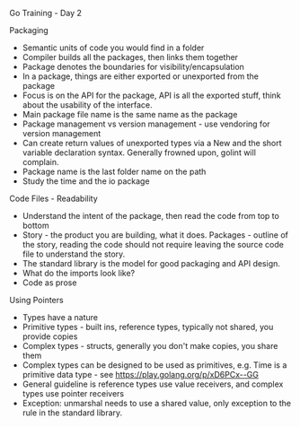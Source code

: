 Go Training - Day 2

Packaging

* Semantic units of code you would find in a folder
* Compiler builds all the packages, then links them together
* Package denotes the boundaries for visibility/encapsulation
* In a package, things are either exported or unexported from the package
* Focus is on the API for the package, API is all the exported stuff, think about
the usability of the interface.
* Main package file name is the same name as the package
* Package management vs version management - use vendoring for version management
* Can create return values of unexported types via a New and the short variable
declaration syntax. Generally frowned upon, golint will complain.
* Package name is the last folder name on the path
* Study the time and the io package

Code Files - Readability

* Understand the intent of the package, then read the code from top to bottom
* Story - the product you are building, what it does. Packages - outline of the
story, reading the code should not require leaving the source code file to
understand the story.
* The standard library is the model for good packaging and API design.
* What do the imports look like?
* Code as prose

Using Pointers

* Types have a nature
* Primitive types - built ins, reference types, typically not shared, you provide
copies
* Complex types - structs, generally you don't make copies, you share them
* Complex types can be designed to be used as primitives, e.g. Time is
a primitive data type - see
https://play.golang.org/p/xD6PCx--GG
* General guideline is reference types use value receivers, and complex
types use pointer receivers
* Exception: unmarshal needs to use a shared value, only exception to the rule
in the standard library.
